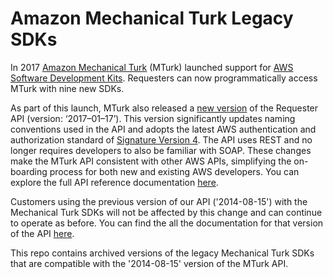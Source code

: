 # Amazon Mechanical Turk Legacy SDKs 
In 2017 [Amazon Mechanical Turk](https://www.mturk.com) (MTurk) launched support for [AWS Software Development Kits](https://aws.amazon.com/tools/). Requesters can now programmatically access MTurk with nine new SDKs.

As part of this launch, MTurk also released a [new version](http://docs.aws.amazon.com/AWSMechTurk/latest/AWSMturkAPI/Welcome.html) of the Requester API (version: ‘2017–01–17’). This version significantly updates naming conventions used in the API and adopts the latest AWS authentication and authorization standard of [Signature Version 4](http://docs.aws.amazon.com/general/latest/gr/signature-version-4.html). The API uses REST and no longer requires developers to also be familiar with SOAP. These changes make the MTurk API consistent with other AWS APIs, simplifying the on-boarding process for both new and existing AWS developers. You can explore the full API reference documentation [here](http://docs.aws.amazon.com/AWSMechTurk/latest/AWSMturkAPI/Welcome.html).

Customers using the previous version of our API ('2014-08-15') with the Mechanical Turk SDKs will not be affected by this change and can continue to operate as before. You can find the all the documentation for that version of the API [here](http://docs.aws.amazon.com/AWSMechTurk/latest/AWSMturkAPI-legacy/Welcome.html). 

This repo contains archived versions of the legacy Mechanical Turk SDKs that are compatible with the '2014-08-15' version of the MTurk API.
